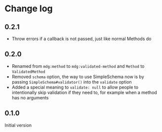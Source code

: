 # Change log

## 0.2.1

- Throw errors if a callback is not passed, just like normal Methods do

## 0.2.0

- Renamed from `mdg:method` to `mdg:validated-method` and `Method` to `ValidatedMethod`
- Removed `schema` option, the way to use SimpleSchema now is by passing `SimpleSchema#validator()` into the `validate` option
- Added a special meaning to `validate: null` to allow people to intentionally skip validation if they need to, for example when a method has no arguments

## 0.1.0

Initial version
